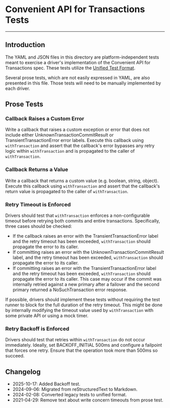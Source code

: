 # Convenient API for Transactions Tests

______________________________________________________________________

## Introduction

The YAML and JSON files in this directory are platform-independent tests meant to exercise a driver's implementation of
the Convenient API for Transactions spec. These tests utilize the
[Unified Test Format](../../unified-test-format/unified-test-format.md).

Several prose tests, which are not easily expressed in YAML, are also presented in this file. Those tests will need to
be manually implemented by each driver.

## Prose Tests

### Callback Raises a Custom Error

Write a callback that raises a custom exception or error that does not include either UnknownTransactionCommitResult or
TransientTransactionError error labels. Execute this callback using `withTransaction` and assert that the callback's
error bypasses any retry logic within `withTransaction` and is propagated to the caller of `withTransaction`.

### Callback Returns a Value

Write a callback that returns a custom value (e.g. boolean, string, object). Execute this callback using
`withTransaction` and assert that the callback's return value is propagated to the caller of `withTransaction`.

### Retry Timeout is Enforced

Drivers should test that `withTransaction` enforces a non-configurable timeout before retrying both commits and entire
transactions. Specifically, three cases should be checked:

- If the callback raises an error with the TransientTransactionError label and the retry timeout has been exceeded,
    `withTransaction` should propagate the error to its caller.
- If committing raises an error with the UnknownTransactionCommitResult label, and the retry timeout has been exceeded,
    `withTransaction` should propagate the error to its caller.
- If committing raises an error with the TransientTransactionError label and the retry timeout has been exceeded,
    `withTransaction` should propagate the error to its caller. This case may occur if the commit was internally retried
    against a new primary after a failover and the second primary returned a NoSuchTransaction error response.

If possible, drivers should implement these tests without requiring the test runner to block for the full duration of
the retry timeout. This might be done by internally modifying the timeout value used by `withTransaction` with some
private API or using a mock timer.

### Retry Backoff is Enforced

Drivers should test that retries within `withTransaction` do not occur immediately. Ideally, set BACKOFF_INITIAL 500ms
and configure a failpoint that forces one retry. Ensure that the operation took more than 500ms so succeed. 

## Changelog

- 2025-10-17: Added Backoff test.
- 2024-09-06: Migrated from reStructuredText to Markdown.
- 2024-02-08: Converted legacy tests to unified format.
- 2021-04-29: Remove text about write concern timeouts from prose test.
